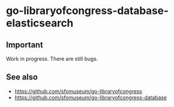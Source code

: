 # go-libraryofcongress-database-elasticsearch

## Important

Work in progress. There are still bugs.

## See also

* https://github.com/sfomuseum/go-libraryofcongress
* https://github.com/sfomuseum/go-libraryofcongress-database
